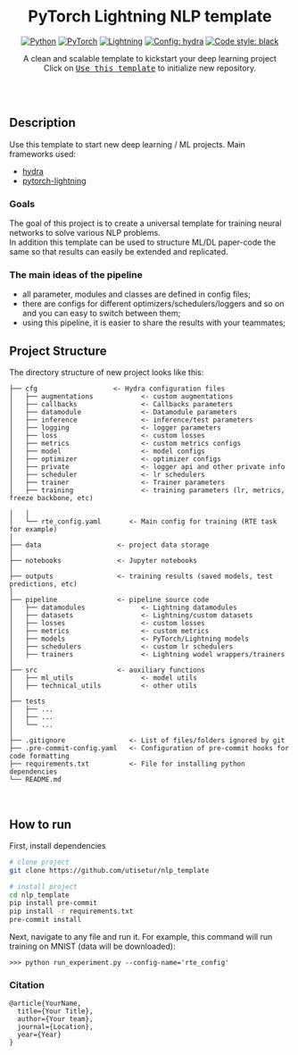 <div align="center">

# PyTorch Lightning NLP template

<a href="https://www.python.org/"><img alt="Python" src="https://img.shields.io/badge/-Python 3.7+-blue?style=for-the-badge&logo=python&logoColor=white"></a>
<a href="https://pytorch.org/get-started/locally/"><img alt="PyTorch" src="https://img.shields.io/badge/-PyTorch 1.8+-ee4c2c?style=for-the-badge&logo=pytorch&logoColor=white"></a>
<a href="https://pytorchlightning.ai/"><img alt="Lightning" src="https://img.shields.io/badge/-Lightning 1.5+-792ee5?style=for-the-badge&logo=pytorchlightning&logoColor=white"></a>
<a href="https://hydra.cc/"><img alt="Config: hydra" src="https://img.shields.io/badge/config-hydra 1.1-89b8cd?style=for-the-badge&labelColor=gray"></a>
<a href="https://black.readthedocs.io/en/stable/"><img alt="Code style: black" src="https://img.shields.io/badge/code%20style-black-black.svg?style=for-the-badge&labelColor=gray"></a>

A clean and scalable template to kickstart your deep learning project <br>
Click on [<kbd>Use this template</kbd>](https://github.com/utisetur/nlp_template/generate) to initialize new repository.

</div>

<br><br>

## Description
Use this template to start new deep learning / ML projects.
Main frameworks used:

* [hydra](https://github.com/facebookresearch/hydra)
* [pytorch-lightning](https://github.com/PyTorchLightning/pytorch-lightning)

### Goals

The goal of this project is to create a universal template for training neural networks to solve various NLP problems. <br>
In addition this template can be used to structure ML/DL paper-code the same so that results can easily be extended and replicated. <br>

### The main ideas of the pipeline
* all parameter, modules and classes are defined in config files;
* there are configs for different optimizers/schedulers/loggers and so on and you can easy to switch between them;
* using this pipeline, it is easier to share the results with your teammates;

## Project Structure

The directory structure of new project looks like this:

```
├── cfg                   <- Hydra configuration files
│   ├── augmentations            <- custom augmentations
│   ├── callbacks                <- Callbacks parameters
│   ├── datamodule               <- Datamodule parameters
│   ├── inference                <- inference/test parameters
│   ├── logging                  <- logger parameters
│   ├── loss                     <- custom losses
│   ├── metrics                  <- custom metrics configs
│   ├── model                    <- model configs
│   ├── optimizer                <- optimizer configs
│   ├── private                  <- logger api and other private info
│   ├── scheduler                <- lr schedulers
│   ├── trainer                  <- Trainer parameters
│   ├── training                 <- training parameters (lr, metrics, freeze backbone, etc)

│   │
│   └── rte_config.yaml       <- Main config for training (RTE task for example)
│
├── data                   <- project data storage
│
├── notebooks              <- Jupyter notebooks
│
├── outputs                <- training results (saved models, test predictions, etc)
│
├── pipeline               <- pipeline source code
│   ├── datamodules              <- Lightning datamodules
│   ├── datasets                 <- Lightning/custom datasets
│   ├── losses                   <- custom losses
│   ├── metrics                  <- custom metrics
│   ├── models                   <- PyTorch/Lightning models
│   ├── schedulers               <- custom lr schedulers
│   ├── trainers                 <- Lightning wodel wrappers/trainers
│
├── src                    <- auxiliary functions
│   ├── ml_utils                 <- model utils
│   ├── technical_utils          <- other utils
│
├── tests
│   ├── ...
│   ├── ...
│   └── ...
│
├── .gitignore                <- List of files/folders ignored by git
├── .pre-commit-config.yaml   <- Configuration of pre-commit hooks for code formatting
├── requirements.txt          <- File for installing python dependencies
└── README.md
```
<br>


## How to run
First, install dependencies
```bash
# clone project
git clone https://github.com/utisetur/nlp_template

# install project
cd nlp_template
pip install pre-commit
pip install -r requirements.txt
pre-commit install
 ```
Next, navigate to any file and run it.
For example, this command will run training on MNIST (data will be downloaded):
```shell
>>> python run_experiment.py --config-name='rte_config'
```

### Citation
```
@article{YourName,
  title={Your Title},
  author={Your team},
  journal={Location},
  year={Year}
}
```
